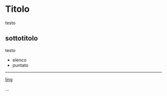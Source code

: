 # Titolo

testo

## sottotitolo

testo 

* elenco
* puntato

---

[ling](http://www.google.com)

...

